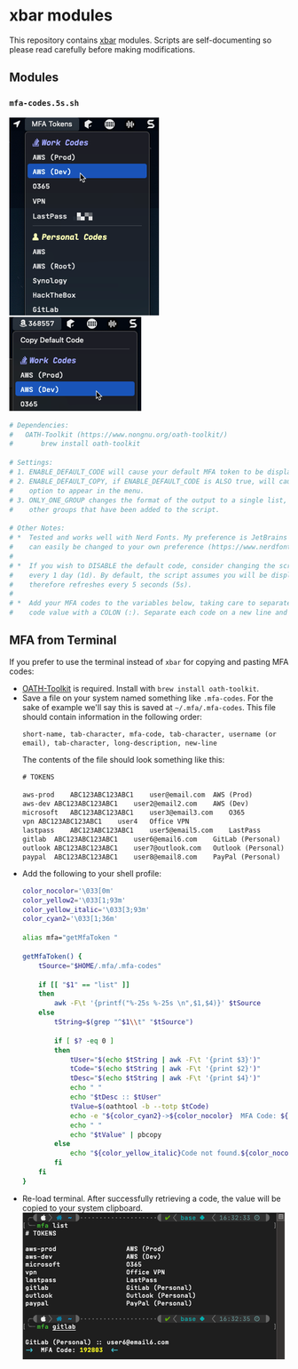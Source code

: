 # xbar modules

This repository contains [xbar](https://github.com/matryer/xbar) modules. Scripts are self-documenting so please read carefully before making modifications. 

## Modules

### `mfa-codes.5s.sh`

![](./images/mfa-codes-1.png) ![](./images/mfa-codes-2.png)

``` bash
# Dependencies:
#   OATH-Toolkit (https://www.nongnu.org/oath-toolkit/)
#       brew install oath-toolkit

# Settings:
# 1. ENABLE_DEFAULT_CODE will cause your default MFA token to be displayed in the menu bar.
# 2. ENABLE_DEFAULT_COPY, if ENABLE_DEFAULT_CODE is ALSO true, will cause a "Copy Default Code" 
#    option to appear in the menu.
# 3. ONLY_ONE_GROUP changes the format of the output to a single list, ignoring group2 or any
#    other groups that have been added to the script.

# Other Notes:
# *  Tested and works well with Nerd Fonts. My preference is JetBrains Mono Nerd Font but this
#    can easily be changed to your own preference (https://www.nerdfonts.com/font-downloads)
# 
# *  If you wish to DISABLE the default code, consider changing the script name to only execute
#    every 1 day (1d). By default, the script assumes you will be displaying a default code and
#    therefore refreshes every 5 seconds (5s).
#
# *  Add your MFA codes to the variables below, taking care to separate the text label from the 
#    code value with a COLON (:). Separate each code on a new line and do not use COMMAS (,).
```

## MFA from Terminal
If you prefer to use the terminal instead of `xbar` for copying and pasting MFA codes:

* [OATH-Toolkit](https://www.nongnu.org/oath-toolkit/) is required. Install with `brew install oath-toolkit`.
* Save a file on your system named something like `.mfa-codes`. For the sake of example we'll say this is saved at `~/.mfa/.mfa-codes`. This file should contain information in the following order: 
    ```
    short-name, tab-character, mfa-code, tab-character, username (or email), tab-character, long-description, new-line
    ```
    The contents of the file should look something like this:
    ```
    # TOKENS

    aws-prod	ABC123ABC123ABC1	user@email.com	AWS (Prod)
    aws-dev	ABC123ABC123ABC1	user2@email2.com	AWS (Dev)
    microsoft	ABC123ABC123ABC1	user3@email3.com	O365
    vpn	ABC123ABC123ABC1	user4	Office VPN
    lastpass	ABC123ABC123ABC1	user5@email5.com	LastPass
    gitlab	ABC123ABC123ABC1	user6@email6.com	GitLab (Personal)
    outlook	ABC123ABC123ABC1	user7@outlook.com	Outlook (Personal)
    paypal	ABC123ABC123ABC1	user8@email8.com	PayPal (Personal)
    ```
* Add the following to your shell profile:
    ``` bash
    color_nocolor='\033[0m'
    color_yellow2='\033[1;93m'
    color_yellow_italic='\033[3;93m'
    color_cyan2='\033[1;36m'

    alias mfa="getMfaToken "

    getMfaToken() {
        tSource="$HOME/.mfa/.mfa-codes"

        if [[ "$1" == "list" ]]
        then
            awk -F\t '{printf("%-25s %-25s \n",$1,$4)}' $tSource
        else
            tString=$(grep "^$1\\t" "$tSource")

            if [ $? -eq 0 ]
            then
                tUser="$(echo $tString | awk -F\t '{print $3}')"
                tCode="$(echo $tString | awk -F\t '{print $2}')"
                tDesc="$(echo $tString | awk -F\t '{print $4}')"
                echo " "
                echo "$tDesc :: $tUser"
                tValue=$(oathtool -b --totp $tCode)
                echo -e "${color_cyan2}->${color_nocolor}  MFA Code: ${color_yellow2}$tValue ${color_nocolor} ${color_cyan2}<-${color_nocolor}"
                echo " "
                echo "$tValue" | pbcopy
            else
                echo "${color_yellow_italic}Code not found.${color_nocolor}"
            fi
        fi
    }
    ```
* Re-load terminal. After successfully retrieving a code, the value will be copied to your system clipboard.
    ![](./images/mfa-terminal.png)